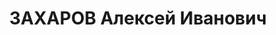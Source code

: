 ---
title: ЗАХАРОВ Алексей Иванович
description: "Род. в 1897, Московская обл., русский, обр.: высшее, б/п. Ишимбайский\
  \ нефтепромысел, мастер бригады \n  Арестован 14.05.1937. \n  Реабилитирован 04.04.1940"
---